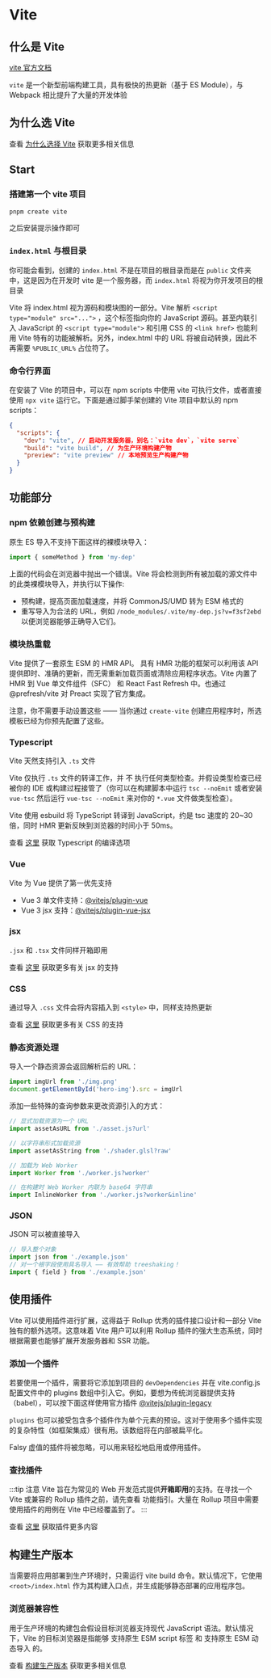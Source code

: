 # Vite

## 什么是 Vite

[vite 官方文档](https://cn.vitejs.dev/)

`vite` 是一个新型前端构建工具，具有极快的热更新（基于 ES Module），与 Webpack 相比提升了大量的开发体验

## 为什么选 Vite

查看 [为什么选择 Vite](https://cn.vitejs.dev/guide/why.html) 获取更多相关信息

## Start

### 搭建第一个 vite 项目

```bash
pnpm create vite
```

之后安装提示操作即可

### `index.html` 与根目录

你可能会看到，创建的 `index.html` 不是在项目的根目录而是在 `public` 文件夹中，这是因为在开发时 vite 是一个服务器，而 `index.html` 将视为你开发项目的根目录

Vite 将 index.html 视为源码和模块图的一部分。Vite 解析 `<script type="module" src="...">` ，这个标签指向你的 JavaScript 源码。甚至内联引入 JavaScript 的 `<script type="module">` 和引用 CSS 的 `<link href>` 也能利用 Vite 特有的功能被解析。另外，index.html 中的 URL 将被自动转换，因此不再需要 `%PUBLIC_URL%` 占位符了。

### 命令行界面

在安装了 Vite 的项目中，可以在 npm scripts 中使用 vite 可执行文件，或者直接使用 `npx vite` 运行它。下面是通过脚手架创建的 Vite 项目中默认的 npm scripts：

```json
{
  "scripts": {
    "dev": "vite", // 启动开发服务器，别名：`vite dev`，`vite serve`
    "build": "vite build", // 为生产环境构建产物
    "preview": "vite preview" // 本地预览生产构建产物
  }
}
```

## 功能部分

### npm 依赖创建与预构建

原生 ES 导入不支持下面这样的裸模块导入：

```js
import { someMethod } from 'my-dep'
```

上面的代码会在浏览器中抛出一个错误。Vite 将会检测到所有被加载的源文件中的此类裸模块导入，并执行以下操作:

- 预构建，提高页面加载速度，并将 CommonJS/UMD 转为 ESM 格式的
- 重写导入为合法的 URL，例如 `/node_modules/.vite/my-dep.js?v=f3sf2ebd` 以便浏览器能够正确导入它们。

### 模块热重载

Vite 提供了一套原生 ESM 的 HMR API。 具有 HMR 功能的框架可以利用该 API 提供即时、准确的更新，而无需重新加载页面或清除应用程序状态。Vite 内置了 HMR 到 Vue 单文件组件（SFC） 和 React Fast Refresh 中。也通过 @prefresh/vite 对 Preact 实现了官方集成。

注意，你不需要手动设置这些 —— 当你通过 `create-vite` 创建应用程序时，所选模板已经为你预先配置了这些。

### Typescript

Vite 天然支持引入 `.ts` 文件

Vite 仅执行 `.ts` 文件的转译工作，并 不 执行任何类型检查。并假设类型检查已经被你的 IDE 或构建过程接管了（你可以在构建脚本中运行 `tsc --noEmit` 或者安装 `vue-tsc` 然后运行 `vue-tsc --noEmit` 来对你的 `*.vue` 文件做类型检查）。

Vite 使用 esbuild 将 TypeScript 转译到 JavaScript，约是 tsc 速度的 20~30 倍，同时 HMR 更新反映到浏览器的时间小于 50ms。

查看 [这里](https://cn.vitejs.dev/guide/features.html#typescript-compiler-options) 获取 Typescript 的编译选项

### Vue

Vite 为 Vue 提供了第一优先支持

- Vue 3 单文件支持：[@vitejs/plugin-vue](https://github.com/vitejs/vite/tree/main/packages/plugin-vue)
- Vue 3 jsx 支持：[@vitejs/plugin-vue-jsx](https://github.com/vitejs/vite/tree/main/packages/plugin-vue)

### jsx

`.jsx` 和 `.tsx` 文件同样开箱即用

查看 [这里](https://cn.vitejs.dev/guide/features.html#jsx) 获取更多有关 jsx 的支持

### CSS

通过导入 `.css` 文件会将内容插入到 `<style>` 中，同样支持热更新

查看 [这里](https://cn.vitejs.dev/guide/features.html#css) 获取更多有关 CSS 的支持

### 静态资源处理

导入一个静态资源会返回解析后的 URL：

```js
import imgUrl from './img.png'
document.getElementById('hero-img').src = imgUrl
```

添加一些特殊的查询参数来更改资源引入的方式：

```js
// 显式加载资源为一个 URL
import assetAsURL from './asset.js?url'
```

```js
// 以字符串形式加载资源
import assetAsString from './shader.glsl?raw'
```

```js
// 加载为 Web Worker
import Worker from './worker.js?worker'
```

```js
// 在构建时 Web Worker 内联为 base64 字符串
import InlineWorker from './worker.js?worker&inline'
```

### JSON

JSON 可以被直接导入

```js
// 导入整个对象
import json from './example.json'
// 对一个根字段使用具名导入 —— 有效帮助 treeshaking！
import { field } from './example.json'
```

## 使用插件

Vite 可以使用插件进行扩展，这得益于 Rollup 优秀的插件接口设计和一部分 Vite 独有的额外选项。这意味着 Vite 用户可以利用 Rollup 插件的强大生态系统，同时根据需要也能够扩展开发服务器和 SSR 功能。

### 添加一个插件

若要使用一个插件，需要将它添加到项目的 `devDependencies` 并在 vite.config.js 配置文件中的 plugins 数组中引入它。例如，要想为传统浏览器提供支持（babel），可以按下面这样使用官方插件 [@vitejs/plugin-legacy](https://github.com/vitejs/vite/tree/main/packages/plugin-legacy)

`plugins` 也可以接受包含多个插件作为单个元素的预设。这对于使用多个插件实现的复杂特性（如框架集成）很有用。该数组将在内部被扁平化。

Falsy 虚值的插件将被忽略，可以用来轻松地启用或停用插件。

### 查找插件

:::tip 注意
Vite 旨在为常见的 Web 开发范式提供**开箱即用**的支持。在寻找一个 Vite 或兼容的 Rollup 插件之前，请先查看 功能指引。大量在 Rollup 项目中需要使用插件的用例在 Vite 中已经覆盖到了。
:::

查看 [这里](https://cn.vitejs.dev/guide/using-plugins.html#finding-plugins) 获取插件更多内容

## 构建生产版本

当需要将应用部署到生产环境时，只需运行 vite build 命令。默认情况下，它使用 `<root>/index.html` 作为其构建入口点，并生成能够静态部署的应用程序包。

### 浏览器兼容性

用于生产环境的构建包会假设目标浏览器支持现代 JavaScript 语法。默认情况下，Vite 的目标浏览器是指能够 支持原生 ESM script 标签 和 支持原生 ESM 动态导入 的。

查看 [构建生产版本](https://cn.vitejs.dev/guide/build.html#building-for-production) 获取更多相关信息
